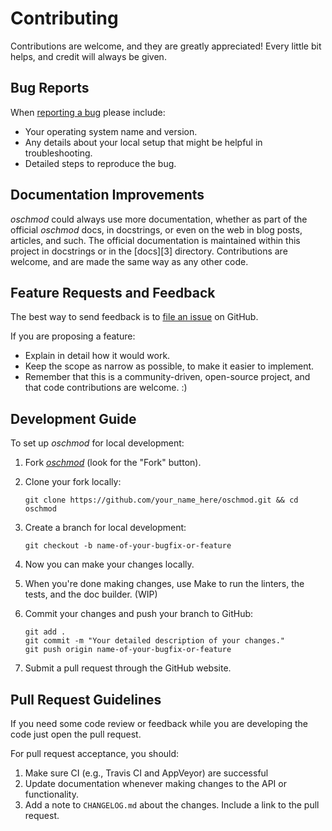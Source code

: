 # Contributing

Contributions are welcome, and they are greatly appreciated! Every little bit
helps, and credit will always be given.

## Bug Reports

When [reporting a bug][0] please include:

*   Your operating system name and version.
*   Any details about your local setup that might be helpful in
    troubleshooting.
*   Detailed steps to reproduce the bug.

## Documentation Improvements

*oschmod* could always use more documentation, whether as part of the official
*oschmod* docs, in docstrings, or even on the web in blog posts, articles, and
such. The official documentation is maintained within this project in
docstrings or in the [docs][3] directory. Contributions are
welcome, and are made the same way as any other code.

## Feature Requests and Feedback

The best way to send feedback is to [file an issue][0] on GitHub.

If you are proposing a feature:

*   Explain in detail how it would work.
*   Keep the scope as narrow as possible, to make it easier to implement.
*   Remember that this is a community-driven, open-source project, and that
    code contributions are welcome. :)

## Development Guide

To set up *oschmod* for local development:

1.  Fork [*oschmod*](https://github.com/yakdriver/oschmod) (look for the
    "Fork" button).

2.  Clone your fork locally:

    ```shell
    git clone https://github.com/your_name_here/oschmod.git && cd oschmod
    ```

3.  Create a branch for local development:

    ```shell
    git checkout -b name-of-your-bugfix-or-feature
    ```

4.  Now you can make your changes locally.

5.  When you're done making changes, use Make to run the linters, the tests,
    and the doc builder. (WIP)

6.  Commit your changes and push your branch to GitHub:

    ```shell
    git add .
    git commit -m "Your detailed description of your changes."
    git push origin name-of-your-bugfix-or-feature
    ```

7.  Submit a pull request through the GitHub website.

## Pull Request Guidelines

If you need some code review or feedback while you are developing the code just
open the pull request.

For pull request acceptance, you should:

1.  Make sure CI (e.g., Travis CI and AppVeyor) are successful
2.  Update documentation whenever making changes to the API or functionality.
3.  Add a note to `CHANGELOG.md` about the changes. Include a link to the
    pull request.

[0]: https://github.com/yakdriver/oschmod/issues
[1]: https://travis-ci.org/yakdriver/oschmod/pull_requests
